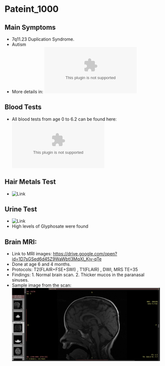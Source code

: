 # Pateint_1000

## Main Symptoms
- 7q11.23 Duplication Syndrome.
- Autism
- More details in: ![summary_age_6.5.csv](summary_age_6.5.csv)

## Blood Tests
- All blood tests from age 0 to 6.2 can be found here: ![blood_tests_Age0_to_6.2.csv](./blood_test/blood_tests_Age0_to_6.2.csv)
## Hair Metals Test
- ![Link](hair_metals)

## Urine Test
- ![Link](urine_test)
- High levels of Glyphosate were found

## Brain MRI:
- Link to MRI images: https://drive.google.com/open?id=1D7sGSed6d45Z9WaWbtl3MqXl_Kjv-qTe
- Done at age 6 and 4 months.
- Protocols: T2(FLAIR+FSE+SWI) , T1(FLAIR) , DWI, MRS TE=35
- Findings: 1. Normal brain scan. 2. Thicker mucos in the paranasal sinuses.
- Sample image from the scan: 
![Example image from patient 1000](patient_1000_MRI_Example.png)


  


